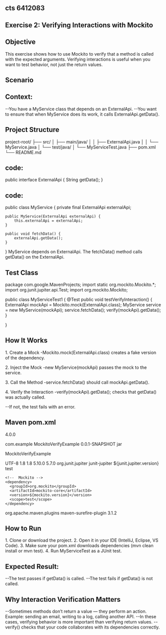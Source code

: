 ## cts 6412083
## Exercise 2: Verifying Interactions with Mockito
## Objective
This exercise shows how to use Mockito to verify that a method is called with the expected arguments.
Verifying interactions is useful when you want to test behavior, not just the return values.

## Scenario
## Context:

--You have a MyService class that depends on an ExternalApi.
--You want to ensure that when MyService does its work, it calls ExternalApi.getData().


## Project Structure

project-root/
 ├── src/
 │   ├── main/java/
 │   │   ├── ExternalApi.java
 │   │   └── MyService.java
 │   └── test/java/
 │       └── MyServiceTest.java
 ├── pom.xml
 └── README.md
 
## code:

public interface ExternalApi {
    String getData();
}

 ## code:

public class MyService {
    private final ExternalApi externalApi;

    public MyService(ExternalApi externalApi) {
        this.externalApi = externalApi;
    }

    public void fetchData() {
        externalApi.getData();
    }
}
MyService depends on ExternalApi.
The fetchData() method calls getData() on the ExternalApi.

## Test Class

package com.google.MavenProjects;
import static org.mockito.Mockito.*;
import org.junit.jupiter.api.Test;
import org.mockito.Mockito;

public class MyServiceTest1 {
        @Test
	    public void testVerifyInteraction() {
	        ExternalApi mockApi = Mockito.mock(ExternalApi.class);
	        MyService service = new MyService(mockApi);
	        service.fetchData();
	        verify(mockApi).getData();
	    }

}


## How It Works

1️. Create a Mock
-Mockito.mock(ExternalApi.class) creates a fake version of the dependency.

2️. Inject the Mock
-new MyService(mockApi) passes the mock to the service.

3️. Call the Method
-service.fetchData() should call mockApi.getData().

4️. Verify the Interaction
-verify(mockApi).getData(); checks that getData() was actually called.

--If not, the test fails with an error.

##  Maven pom.xml

<project xmlns="http://maven.apache.org/POM/4.0.0"
         xmlns:xsi="http://www.w3.org/2001/XMLSchema-instance"
         xsi:schemaLocation="http://maven.apache.org/POM/4.0.0 
                             http://maven.apache.org/xsd/maven-4.0.0.xsd">

  <modelVersion>4.0.0</modelVersion>

  <groupId>com.example</groupId>
  <artifactId>MockitoVerifyExample</artifactId>
  <version>0.0.1-SNAPSHOT</version>
  <packaging>jar</packaging>

  <name>MockitoVerifyExample</name>

  <properties>
    <project.build.sourceEncoding>UTF-8</project.build.sourceEncoding>
    <maven.compiler.source>1.8</maven.compiler.source>
    <maven.compiler.target>1.8</maven.compiler.target>
    <junit.jupiter.version>5.10.0</junit.jupiter.version>
    <mockito.version>5.7.0</mockito.version>
  </properties>

  <dependencies>
    <!--  JUnit 5 -->
    <dependency>
      <groupId>org.junit.jupiter</groupId>
      <artifactId>junit-jupiter</artifactId>
      <version>${junit.jupiter.version}</version>
      <scope>test</scope>
    </dependency>

    <!--  Mockito -->
    <dependency>
      <groupId>org.mockito</groupId>
      <artifactId>mockito-core</artifactId>
      <version>${mockito.version}</version>
      <scope>test</scope>
    </dependency>
  </dependencies>

  <build>
    <plugins>
      <!--  Surefire plugin to run JUnit 5 tests -->
      <plugin>
        <groupId>org.apache.maven.plugins</groupId>
        <artifactId>maven-surefire-plugin</artifactId>
        <version>3.1.2</version>
      </plugin>
    </plugins>
  </build>

</project>

## How to Run

1️. Clone or download the project.
2️. Open it in your IDE (IntelliJ, Eclipse, VS Code).
3️. Make sure your pom.xml downloads dependencies (mvn clean install or mvn test).
4️. Run MyServiceTest as a JUnit test.

## Expected Result:

--The test passes if getData() is called.
--The test fails if getData() is not called.

## Why Interaction Verification Matters

--Sometimes methods don’t return a value — they perform an action.
  Example: sending an email, writing to a log, calling another API.
--In these cases, verifying behavior is more important than verifying return values.
--verify() checks that your code collaborates with its dependencies correctly.
